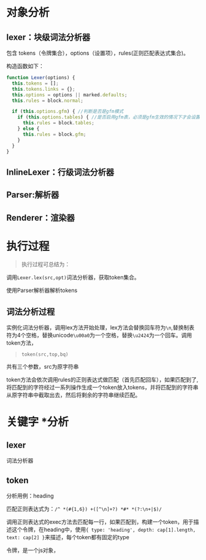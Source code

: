# 对象分析

## lexer：块级词法分析器

包含 tokens（令牌集合），options（设置项），rules(正则匹配表达式集合)。

构造函数如下：
````javascript
function Lexer(options) {
  this.tokens = [];
  this.tokens.links = {};
  this.options = options || marked.defaults;
  this.rules = block.normal;

  if (this.options.gfm) { //判断是否是gfm模式
    if (this.options.tables) { //是否启用gfm表，必须是gfm生效的情况下才会设置
      this.rules = block.tables;
    } else {
      this.rules = block.gfm;
    }
  }
}
````
## InlineLexer：行级词法分析器

## Parser:解析器

## Renderer：渲染器

# 执行过程

> 执行过程可总结为：


调用`Lexer.lex(src,opt)`词法分析器，获取token集合。

使用Parser解析器解析tokens


## 词法分析过程

实例化词法分析器，调用lex方法开始处理，lex方法会替换回车符为`\n`,替换制表符为4个空格，替换unicode`\u00a0`为一个空格，替换`\u2424`为一个回车。调用token方法，
 >`token(src,top,bq)`

共有三个参数，src为原字符串

token方法会依次调用rules的正则表达式做匹配（首先匹配回车），如果匹配到了,将匹配到的字符经过一系列操作生成一个token放入tokens，并将匹配到的字符串从原字符串中截取出去，然后将剩余的字符串继续匹配。
# 关键字 *分析

## lexer

词法分析器

## token


分析用例：heading

匹配正则表达式为：`/^ *(#{1,6}) +([^\n]+?) *#* *(?:\n+|$)/`

调用正则表达式的exec方法去匹配每一行，如果匹配到，构建一个token，用于描述这个令牌，在heading中，使用`{
        type: 'heading',
        depth: cap[1].length,
        text: cap[2]
      }`来描述，每个token都有固定的type

令牌，是一个js对象，
